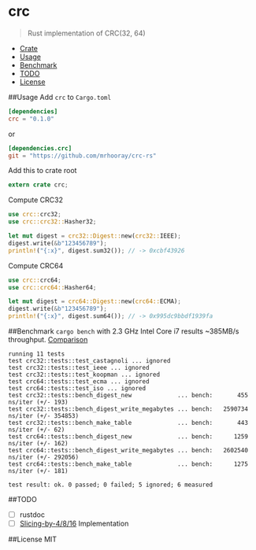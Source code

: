 # crc
> Rust implementation of CRC(32, 64)

* [Crate](https://crates.io/crates/crc)
* [Usage](#usage)
* [Benchmark](#benchmark)
* [TODO](#todo)
* [License](#license)

##Usage
Add `crc` to `Cargo.toml`
```toml
[dependencies]
crc = "0.1.0"
```
or
```toml
[dependencies.crc]
git = "https://github.com/mrhooray/crc-rs"
```

Add this to crate root
```rust
extern crate crc;
```

Compute CRC32
```rust
use crc::crc32;
use crc::crc32::Hasher32;

let mut digest = crc32::Digest::new(crc32::IEEE);
digest.write(&b"123456789");
println!("{:x}", digest.sum32()); // -> 0xcbf43926
```

Compute CRC64
```rust
use crc::crc64;
use crc::crc64::Hasher64;

let mut digest = crc64::Digest::new(crc64::ECMA);
digest.write(&b"123456789");
println!("{:x}", digest.sum64()); // -> 0x995dc9bbdf1939fa
```

##Benchmark
`cargo bench` with 2.3 GHz Intel Core i7 results ~385MB/s throughput. [Comparison](http://create.stephan-brumme.com/crc32/)
```
running 11 tests
test crc32::tests::test_castagnoli ... ignored
test crc32::tests::test_ieee ... ignored
test crc32::tests::test_koopman ... ignored
test crc64::tests::test_ecma ... ignored
test crc64::tests::test_iso ... ignored
test crc32::tests::bench_digest_new             ... bench:       455 ns/iter (+/- 193)
test crc32::tests::bench_digest_write_megabytes ... bench:   2590734 ns/iter (+/- 354853)
test crc32::tests::bench_make_table             ... bench:       443 ns/iter (+/- 62)
test crc64::tests::bench_digest_new             ... bench:      1259 ns/iter (+/- 162)
test crc64::tests::bench_digest_write_megabytes ... bench:   2602540 ns/iter (+/- 292056)
test crc64::tests::bench_make_table             ... bench:      1275 ns/iter (+/- 181)

test result: ok. 0 passed; 0 failed; 5 ignored; 6 measured
```

##TODO
- [ ] rustdoc
- [ ] [Slicing-by-4/8/16](http://create.stephan-brumme.com/crc32/#slicing-by-8-overview) Implementation

##License
MIT
